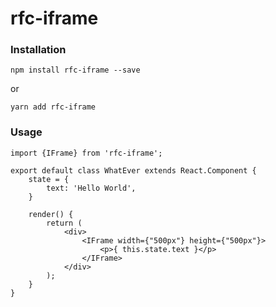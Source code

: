 # rfc-iframe

### Installation

`npm install rfc-iframe --save`

or

`yarn add rfc-iframe`

### Usage

```JS
import {IFrame} from 'rfc-iframe';

export default class WhatEver extends React.Component {
    state = {
        text: 'Hello World',
    }
    
    render() {
        return (
            <div>
                <IFrame width={"500px"} height={"500px"}>
                    <p>{ this.state.text }</p>            
                </IFrame>        
            </div>
        );
    }
}
```